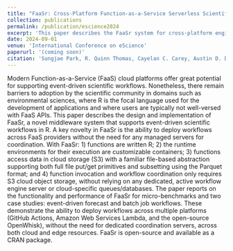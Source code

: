 ```yaml
---
title: "FaaSr: Cross-Platform Function-as-a-Service Serverless Scientific Workflows in R"
collection: publications
permalink: /publication/escience2024
excerpt: 'This paper describes the FaaSr system for cross-platform engineless, serverlss execution of scientific workflows'
date: 2024-09-01
venue: 'International Conference on eScience'
paperurl: '(coming soon)'
citation: 'Sungjae Park, R. Quinn Thomas, Cayelan C. Carey, Austin D. Delany, Yun-Jung Ku, Mary E. Lofton, Renato J. Figueiredo, “FaaSr: Cross-Platform Function-as-a-Service Serverless Scientific Workflows in R”, 20th International IEEE eScience Conference, 2024'
---
```


Modern Function-as-a-Service (FaaS) cloud platforms offer great potential for supporting event-driven scientific workflows. Nonetheless, there remain barriers to adoption  by the scientific community in domains such as  environmental sciences, where R is the focal language used for the development of applications and where users are typically not well-versed with FaaS APIs. This paper describes the design and implementation of FaaSr, a novel middleware system that supports event-driven scientific workflows in R. A key novelty in FaaSr is the ability to deploy workflows across FaaS providers without the need for any managed servers for coordination. With FaaSr: 1) functions are written R; 2) the runtime environments for their execution are customizable containers; 3) functions access data in cloud storage (S3) with a familiar file-based abstraction supporting both full file put/get primitives and subsetting using the Parquet format; and 4) function invocation and workflow coordination only requires S3 cloud object storage, without relying on any dedicated, active workflow engine server or cloud-specific queues/databases. The paper reports on the functionality and performance of FaaSr for micro-benchmarks and two case studies: event-driven forecast and batch job workflows. These demonstrate the ability to deploy workflows across multiple platforms (GitHub Actions, Amazon Web Services Lambda, and the open-source OpenWhisk), without the need for dedicated coordination servers, across both cloud and edge resources. FaaSr is open-source and available as a CRAN package.